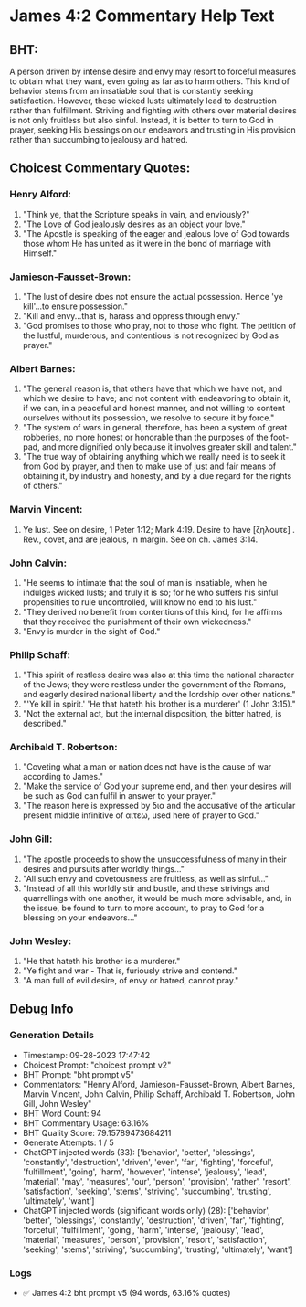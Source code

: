 # James 4:2 Commentary Help Text

## BHT:
A person driven by intense desire and envy may resort to forceful measures to obtain what they want, even going as far as to harm others. This kind of behavior stems from an insatiable soul that is constantly seeking satisfaction. However, these wicked lusts ultimately lead to destruction rather than fulfillment. Striving and fighting with others over material desires is not only fruitless but also sinful. Instead, it is better to turn to God in prayer, seeking His blessings on our endeavors and trusting in His provision rather than succumbing to jealousy and hatred.

## Choicest Commentary Quotes:
### Henry Alford:
1. "Think ye, that the Scripture speaks in vain, and enviously?" 
2. "The Love of God jealously desires as an object your love."
3. "The Apostle is speaking of the eager and jealous love of God towards those whom He has united as it were in the bond of marriage with Himself."

### Jamieson-Fausset-Brown:
1. "The lust of desire does not ensure the actual possession. Hence 'ye kill'...to ensure possession."
2. "Kill and envy...that is, harass and oppress through envy."
3. "God promises to those who pray, not to those who fight. The petition of the lustful, murderous, and contentious is not recognized by God as prayer."

### Albert Barnes:
1. "The general reason is, that others have that which we have not, and which we desire to have; and not content with endeavoring to obtain it, if we can, in a peaceful and honest manner, and not willing to content ourselves without its possession, we resolve to secure it by force."
2. "The system of wars in general, therefore, has been a system of great robberies, no more honest or honorable than the purposes of the foot-pad, and more dignified only because it involves greater skill and talent."
3. "The true way of obtaining anything which we really need is to seek it from God by prayer, and then to make use of just and fair means of obtaining it, by industry and honesty, and by a due regard for the rights of others."

### Marvin Vincent:
1. Ye lust. See on desire, 1 Peter 1:12; Mark 4:19. Desire to have [ζηλουτε] . Rev., covet, and are jealous, in margin. See on ch. James 3:14.

### John Calvin:
1. "He seems to intimate that the soul of man is insatiable, when he indulges wicked lusts; and truly it is so; for he who suffers his sinful propensities to rule uncontrolled, will know no end to his lust."
2. "They derived no benefit from contentions of this kind, for he affirms that they received the punishment of their own wickedness."
3. "Envy is murder in the sight of God."

### Philip Schaff:
1. "This spirit of restless desire was also at this time the national character of the Jews; they were restless under the government of the Romans, and eagerly desired national liberty and the lordship over other nations."
2. "'Ye kill in spirit.' 'He that hateth his brother is a murderer' (1 John 3:15)."
3. "Not the external act, but the internal disposition, the bitter hatred, is described."

### Archibald T. Robertson:
1. "Coveting what a man or nation does not have is the cause of war according to James."
2. "Make the service of God your supreme end, and then your desires will be such as God can fulfil in answer to your prayer."
3. "The reason here is expressed by δια and the accusative of the articular present middle infinitive of αιτεω, used here of prayer to God."

### John Gill:
1. "The apostle proceeds to show the unsuccessfulness of many in their desires and pursuits after worldly things..."
2. "All such envy and covetousness are fruitless, as well as sinful..."
3. "Instead of all this worldly stir and bustle, and these strivings and quarrellings with one another, it would be much more advisable, and, in the issue, be found to turn to more account, to pray to God for a blessing on your endeavors..."

### John Wesley:
1. "He that hateth his brother is a murderer."
2. "Ye fight and war - That is, furiously strive and contend."
3. "A man full of evil desire, of envy or hatred, cannot pray."


## Debug Info
### Generation Details
- Timestamp: 09-28-2023 17:47:42
- Choicest Prompt: "choicest prompt v2"
- BHT Prompt: "bht prompt v5"
- Commentators: "Henry Alford, Jamieson-Fausset-Brown, Albert Barnes, Marvin Vincent, John Calvin, Philip Schaff, Archibald T. Robertson, John Gill, John Wesley"
- BHT Word Count: 94
- BHT Commentary Usage: 63.16%
- BHT Quality Score: 79.15789473684211
- Generate Attempts: 1 / 5
- ChatGPT injected words (33):
	['behavior', 'better', 'blessings', 'constantly', 'destruction', 'driven', 'even', 'far', 'fighting', 'forceful', 'fulfillment', 'going', 'harm', 'however', 'intense', 'jealousy', 'lead', 'material', 'may', 'measures', 'our', 'person', 'provision', 'rather', 'resort', 'satisfaction', 'seeking', 'stems', 'striving', 'succumbing', 'trusting', 'ultimately', 'want']
- ChatGPT injected words (significant words only) (28):
	['behavior', 'better', 'blessings', 'constantly', 'destruction', 'driven', 'far', 'fighting', 'forceful', 'fulfillment', 'going', 'harm', 'intense', 'jealousy', 'lead', 'material', 'measures', 'person', 'provision', 'resort', 'satisfaction', 'seeking', 'stems', 'striving', 'succumbing', 'trusting', 'ultimately', 'want']

### Logs
- ✅ James 4:2 bht prompt v5 (94 words, 63.16% quotes)